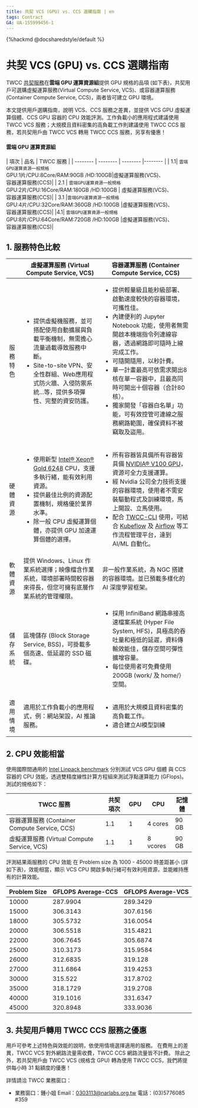 ```yaml
---
title: 共契 VCS (GPU) vs. CCS 選購指南 | en
tags: Contract
GA: UA-155999456-1
---
```


{%hackmd @docsharedstyle/default %}

# 共契 VCS (GPU) vs. CCS 選購指南


TWCC [共契服務](https://man.twcc.ai/@twccdocs/supplycontract-zh)在**雲端 GPU 運算資源組**提供 GPU 規格的品項 (如下表)，共契用戶可選購虛擬運算服務(Virtual Compute Service, VCS)、或容器運算服務 (Container Compute Service, CCS)，兩者皆可建立 GPU 環境。

本文提供用戶選購指南，說明 VCS、CCS 服務之差異，並提供 VCS GPU 虛擬運算個體、CCS GPU 容器的 CPU 效能評測。工作負載小的應用程式建議使用 TWCC VCS 服務；大規模且資料密集的高負載工作則建議使用 TWCC CCS 服務，若共契用戶由 TWCC VCS 轉用 TWCC CCS 服務，另享有優惠！

#### 雲端 GPU 運算資源組

| 項次 | 品名 | TWCC 服務 |
| -------- | -------- | -------- |-------- |
| 1.1| `雲端GPU運算資源一般規格`<br>GPU:1片/CPU:8Core/RAM:90GB /HD:100GB|虛擬運算服務(VCS)、<br>容器運算服務(CCS)|
| 2.1 | `雲端GPU運算資源一般規格`<br>GPU:2片/CPU:16Core/RAM:180GB /HD:100GB |   虛擬運算服務(VCS)、<br>容器運算服務(CCS)|
 | 3.1 |`雲端GPU運算資源一般規格`<br>GPU:4片/CPU:32Core/RAM:360GB /HD:100GB      |虛擬運算服務(VCS)、<br>容器運算服務(CCS)|
 |4.1| `雲端GPU運算資源一般規格`<br>GPU:8片/CPU:64Core/RAM:720GB /HD:100GB      |虛擬運算服務(VCS)、<br>容器運算服務(CCS)|


## 1. 服務特色比較

|| 虛擬運算服務 (Virtual Compute Service, VCS)| 容器運算服務 (Container Compute Service, CCS)|
| -------- |--------  |-------- |
| 服務特色 |<ul><li>提供虛擬機服務，並可搭配使用自動擴展與負載平衡機制，無需擔心流量過載導致服務中斷。</li><li>Site-to-site VPN、安全性群組、Web應用程式防火牆、入侵防禦系統...等，提供多項彈性、完整的資安防護。</ul>  | <ul><li>提供輕量級且能秒級部署、啟動速度較快的容器環境，可攜性佳。</li><li>內建便利的 Jupyter Notebook 功能，使用者無需開啟本機端指令列連線容器，透過網路即可隨時上線完成工作。</li><li>可隨開隨用，以秒計費。</li><li>單一計畫最高可依需求開出8核在單一容器中，且最高同時可開出十個容器（合計80核）。</li><li>獨家開發「容器白名單」功能，可有效控管可連線之服務網路範圍，確保資料不被竊取及盜用。</li></ul>|
| 硬體資源 |<ul><li>使用新型 [Intel® Xeon® Gold 6248](https://ark.intel.com/content/www/us/en/ark/products/192446/intel-xeon-gold-6248-processor-27-5m-cache-2-50-ghz.html) CPU，支援多執行緒，能有效利用資源。</li><li>提供最佳比例的資源配置機制，規格優於業界水準。</li><li>除一般 CPU 虛擬運算個體，亦提供 GPU 加速運算個體的選擇。</li></ul>| <ul><li>所有容器皆具備所有容器皆具備 [NVIDIA® V100 GPU](https://www.nvidia.com/en-us/data-center/v100/)，資源可全力支援運算。</li><li>經 Nvidia 公司全力技術支援的容器環境，使用者不需安裝驅動程式及訓練環境，馬上開設、立馬使用。</li><li>配合 [TWCC-CLI](https://github.com/TW-NCHC/TWCC-CLI/tree/v0.5) 使用，可結合 [Kubeflow](https://www.kubeflow.org/) 及 [Airflow](https://airflow.apache.org/) 等工作流程管理平台，達到 AI/ML 自動化。 </li></ul> |
| 軟體資源 | 提供 Windows、Linux 作業系統選擇；映像檔含作業系統，環境部署時間較容器來得長，但您可擁有底層作業系統的管理權限。| 非一般作業系統，為 NGC 搭建的容器環境。並已預載多樣化的 AI 深度學習框架。|
| 儲存系統 | 區塊儲存 (Block Storage Service, BSS)，可掛載多個高速、低延遲的 SSD 磁碟。| <ul><li>採用 InfiniBand 網路串接高速檔案系統 (Hyper File System, HFS)，具極高的吞吐量和極低的延遲，資料傳輸效能佳，儲存空間可彈性擴增容量。</li><li>每位使用者可免費使用 200GB (work/ 及 home/）空間。</li>|
| 適用情境 | 適用於工作負載小的應用程式，例：網站架設，AI 推論服務。| <ul><li>適用於大規模且資料密集的高負載工作。<br> </li><li>適合建立AI模型訓練</li>|


## 2. CPU 效能相當

使用國際間通用的 [Intel Linpack benchmark](https://software.intel.com/content/www/us/en/develop/articles/intel-mkl-benchmarks-suite.html) 分別測試 VCS GPU 個體 與 CCS 容器的 CPU 效能，透過雙精度線性計算方程組來測試浮點運算能力 (GFlops)。測試的規格如下：

| TWCC 服務 | 共契項次 | GPU | CPU | 記憶體 |
| -------- | -------- | -------- | -------- |  -------- | 
| 容器運算服務 (Container Compute Service, CCS)     | 1.1    |1|4 cores|90 GB |
| 虛擬運算服務 (Virtual Compute Service, VCS)   | 1.1     |1|8 vcores| 90 GB |


評測結果兩服務的 CPU 效能 在 Problem size 為 1000 - 45000 時差距甚小 (詳如下表)，效能相當，顯示 VCS CPU 開啟多執行緒可有效利用資源，並能維持應有的計算效能。

| Problem Size | GFLOPS Average-CCS | GFLOPS Average-VCS |
| -------- | -------- | -------- |
| 10000     | 287.9904    | 289.3429     |
| 15000     | 306.3143     | 307.6156     |
| 18000     | 305.5732     | 316.0054     |
| 20000     | 306.5518     | 315.4821     |
| 22000     | 306.7645     | 305.6874    |
| 25000     | 310.3173     | 315.9584    |
| 26000     | 312.6835     | 319.128     |
| 27000     | 311.6864     | 319.4253     |
| 30000     | 315.522    | 317.8702     |
| 35000     | 318.1729     | 319.2708     |
| 40000     | 319.1016     | 331.6347    |
| 45000     | 320.8948     | 333.9036     |


## 3. 共契用戶轉用 TWCC CCS 服務之優惠

用戶可參考上述特色與效能的說明，依使用情境選擇適用的服務。
在費用上的差異，TWCC VCS 對外網路流量需收費，TWCC CCS 網路流量皆不計費。
除此之外，若共契用戶由 TWCC VCS (規格含 GPU) 轉為使用 TWCC CCS，我們將提供每小時 31 點額度的優惠！

詳情請洽 TWCC 業務窗口：

- 業務窗口：鍾小姐
Email：<a href="mailto:0303113@narlabs.org.tw">0303113@narlabs.org.tw</a>
電話：(03)5776085 #359


<!--- 

------ 其他筆記-Linpack 操作內容 (請先略過) -------




### CCS

- 建立型號為 `c.super` (1 GPU/4 CPU/90 GB RAM) 的開發型容器

:::info
參考[開發型容器](https://www.twcc.ai/doc?page=container)
:::

- 建立完成後進入「開發型容器詳細資料頁」 > 開啟 Jupyter Notebook > 選擇開啟 Terminal > 輸入以下指令設定參數

```bash=
export MKL_DYNAMIC=false
export OMP_NUM_THREADS=4
```
- 開始執行 Linpack 效能測試程式

```bash=
Run LINPACK
```

- 畫面會顯示 CPU 的基本資訊、效能程式的設定，將執行 15 種 problem size (等式的數量)：

![](https://cos.twcc.ai/SYS-MANUAL/uploads/upload_12a1d717ff92be950ad819a6d590d590.png)

- 所有 problem size 將重複執行四次計算，每次浮點數運算效能顯示在 GFlops 欄位：

![](https://cos.twcc.ai/SYS-MANUAL/uploads/upload_fd5b9b33f9a1f1d14e1f48a915d22eab.png)

- 平均 GFlops 效能結果如下：

![](https://cos.twcc.ai/SYS-MANUAL/uploads/upload_9803b6c4e9aa6627818d0f5513d3f685.png)


### VCS

- 建立型號為 `共契雲端GPU運算資源-GPU:1片/CPU:8Core/RAM:90GB/HD:100GB` 或 `vgv.xsuper` (1 GPU/8 vCPU/90 GB RAM) 的虛擬運算個體。



:::info
參考[虛擬運算個體](https://www.twcc.ai/doc?page=vm)
:::

- 建立完後，連線登入虛擬運算個體，執行如上的 Linpack 效能程式
- 畫面會顯示 CPU 的基本資訊、效能程式的設定，將執行 15 種 problem size (等式的數量)：

![](https://cos.twcc.ai/SYS-MANUAL/uploads/upload_c1ea28263d3e7a75df6460f8dcbd8943.png)

- 所有 problem size 計算效能如下：

![](https://cos.twcc.ai/SYS-MANUAL/uploads/upload_4fe92226cda0795d147c02b34a950911.png)

- 平均 GFlops 效能如下：

![](https://cos.twcc.ai/SYS-MANUAL/uploads/upload_e4f13cc105885e7e687deffbf8a14905.png)

---!>


             
           
            
           
            
            
            
            
            
            
            
           